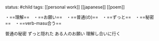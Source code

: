 status: #child 
tags: [[personal work]] [[japanese]] [[poem]]

・==理解==　・==お願い==　・==普通(の)==　・==ずっと==　・==秘密==　・==verb-masu合う==

普通の秘密
ずっと隠れた
ある人のお願い
理解し合いに行く

